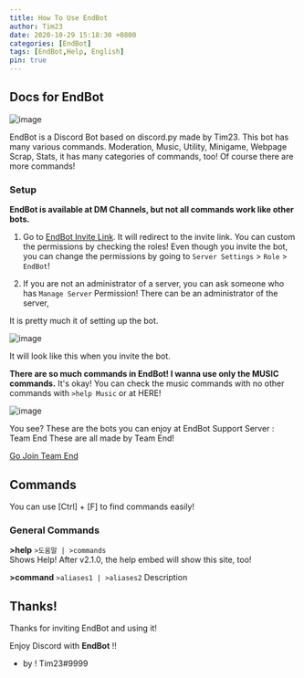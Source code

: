 ```yaml
---
title: How To Use EndBot
author: Tim23
date: 2020-10-29 15:18:30 +0800
categories: [EndBot]
tags: [EndBot,Help, English]
pin: true
---
```



## Docs for EndBot

![image](https://cdn.discordapp.com/attachments/757793165443858463/771259689362784286/unknown.png)

EndBot is a Discord Bot based on discord.py made by Tim23. This bot has many various commands.
Moderation, Music, Utility, Minigame, Webpage Scrap, Stats, it has many categories of commands, too! Of course there are more commands!

### Setup

**EndBot is available at DM Channels, but not all commands work like other bots.**
1. Go to [EndBot Invite Link](http://gg.gg/endbot). It will redirect to the invite link. You can custom the permissions by checking the roles!
Even though you invite the bot, you can change the permissions by going to `Server Settings` > `Role` > `EndBot`!

2. If you are not an administrator of a server, you can ask someone who has `Manage Server` Permission! There can be an administrator of the server,

It is pretty much it of setting up the bot.

![image](https://cdn.discordapp.com/attachments/757793165443858463/771259592025833482/unknown.png)

It will look like this when you invite the bot.

**There are so much commands in EndBot! I wanna use only the MUSIC commands.**
It's okay! You can check the music commands with no other commands with `>help Music` or at HERE!

![image](https://cdn.discordapp.com/attachments/757793165443858463/771261302773383168/unknown.png)  

You see? These are the bots you can enjoy at EndBot Support Server : Team End
These are all made by Team End!

[Go Join Team End](https://discord.gg/DkfbFUY)  


## Commands

You can use [Ctrl] + [F] to find commands easily!

### General Commands

**>help** `>도움말 | >commands`  
Shows Help! After v2.1.0, the help embed will show this site, too!

**>command** `>aliases1 | >aliases2`
Description
  
## Thanks!
Thanks for inviting EndBot and using it!

Enjoy Discord with **EndBot** !!
* by ! Tim23#9999
